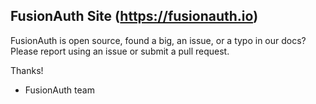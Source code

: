 ## FusionAuth Site (https://fusionauth.io)

FusionAuth is open source, found a big, an issue, or a typo in our docs? Please report using an issue or submit a pull request.

Thanks!
 - FusionAuth team

